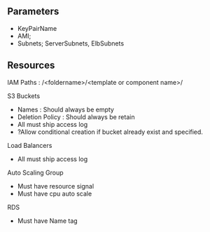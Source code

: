## Parameters

- KeyPairName  
- AMI;
- Subnets; ServerSubnets, ElbSubnets


## Resources

IAM Paths : /\<foldername>/\<template or component name>/

S3 Buckets
  - Names : Should always be empty
  - Deletion Policy : Should always be retain
  - All must ship access log
  - ?Allow conditional creation if bucket already exist and specified.

Load Balancers
  - All must ship access log

Auto Scaling Group
  - Must have resource signal
  - Must have cpu auto scale

RDS
  - Must have Name tag